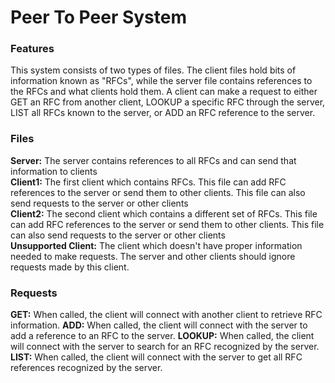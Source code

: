 # Peer To Peer System

### Features
This system consists of two types of files.  The client files hold bits of information known as "RFCs", while the server file contains references to the RFCs and what clients hold them.  A client can make a request to either GET an RFC from another client, LOOKUP a specific RFC through the server, LIST all RFCs known to the server, or ADD an RFC reference to the server.

### Files
<b>Server:</b> The server contains references to all RFCs and can send that information to clients<br>
<b>Client1:</b> The first client which contains RFCs. This file can add RFC references to the server or send them to other clients. This file can also send requests to the server or other clients<br>
<b>Client2:</b> The second client which contains a different set of RFCs. This file can add RFC references to the server or send them to other clients. This file can also send requests to the server or other clients<br>
<b>Unsupported Client:</b> The client which doesn't have proper information needed to make requests.  The server and other clients should ignore requests made by this client.<br>

### Requests
<b>GET:</b> When called, the client will connect with another client to retrieve RFC information.
<b>ADD:</b> When called, the client will connect with the server to add a reference to an RFC to the server.
<b>LOOKUP:</b> When called, the client will connect with the server to search for an RFC recognized by the server.
<b>LIST:</b> When called, the client will connect with the server to get all RFC references recognized by the server.
